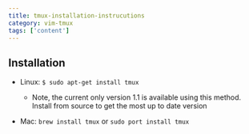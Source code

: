 ```yaml
---
title: tmux-installation-instrucutions
category: vim-tmux
tags: ['content']
---
```


Installation
------------

* Linux: `$ sudo apt-get install tmux`

  * Note, the current only version 1.1 is available using this method.  Install
    from source to get the most up to date version

* Mac: `brew install tmux` or `sudo port install tmux`

